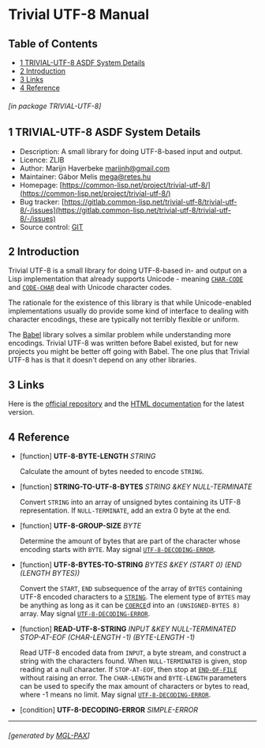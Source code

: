 <a id='x-28TRIVIAL-UTF-8-3A-40TRIVIAL-UTF-8-MANUAL-20MGL-PAX-3ASECTION-29'></a>

# Trivial UTF-8 Manual

## Table of Contents

- [1 TRIVIAL-UTF-8 ASDF System Details][04d7]
- [2 Introduction][13de]
- [3 Links][38a6]
- [4 Reference][843f]

###### \[in package TRIVIAL-UTF-8\]
<a id='x-28-23A-28-2813-29-20BASE-CHAR-20-2E-20-22trivial-utf-8-22-29-20ASDF-2FSYSTEM-3ASYSTEM-29'></a>

## 1 TRIVIAL-UTF-8 ASDF System Details

- Description: A small library for doing UTF-8-based input and output.
- Licence: ZLIB
- Author: Marijn Haverbeke <marijnh@gmail.com>
- Maintainer: Gábor Melis <mega@retes.hu>
- Homepage: [https://common-lisp.net/project/trivial-utf-8/](https://common-lisp.net/project/trivial-utf-8/)
- Bug tracker: [https://gitlab.common-lisp.net/trivial-utf-8/trivial-utf-8/-/issues](https://gitlab.common-lisp.net/trivial-utf-8/trivial-utf-8/-/issues)
- Source control: [GIT](https://gitlab.common-lisp.net/trivial-utf-8/trivial-utf-8.git)

<a id='x-28TRIVIAL-UTF-8-3A-40TRIVIAL-UTF-8-INTRODUCTION-20MGL-PAX-3ASECTION-29'></a>

## 2 Introduction

Trivial UTF-8 is a small library for doing UTF-8-based in- and
output on a Lisp implementation that already supports Unicode -
meaning [`CHAR-CODE`][d1b4] and [`CODE-CHAR`][f0fb] deal with Unicode character codes.

The rationale for the existence of this library is that while
Unicode-enabled implementations usually do provide some kind of
interface to dealing with character encodings, these are typically
not terribly flexible or uniform.

The [Babel][babel] library solves a similar problem while
understanding more encodings. Trivial UTF-8 was written before Babel
existed, but for new projects you might be better off going with
Babel. The one plus that Trivial UTF-8 has is that it doesn't depend
on any other libraries.

[babel]: https://common-lisp.net/project/babel/ 


<a id='x-28TRIVIAL-UTF-8-3A-40TRIVIAL-UTF-8-LINKS-20MGL-PAX-3ASECTION-29'></a>

## 3 Links

Here is the [official repository][trivial-utf-8-repo] and the
[HTML documentation][trivial-utf-8-doc] for the latest version.

[trivial-utf-8-repo]: https://gitlab.common-lisp.net/trivial-utf-8/trivial-utf-8 

[trivial-utf-8-doc]: http://melisgl.github.io/mgl-pax-world/trivial-utf-8-manual.html 


<a id='x-28TRIVIAL-UTF-8-3A-40TRIVIAL-UTF-8-REFERENCE-20MGL-PAX-3ASECTION-29'></a>

## 4 Reference

<a id='x-28TRIVIAL-UTF-8-3AUTF-8-BYTE-LENGTH-20FUNCTION-29'></a>

- [function] **UTF-8-BYTE-LENGTH** *STRING*

    Calculate the amount of bytes needed to encode `STRING`.

<a id='x-28TRIVIAL-UTF-8-3ASTRING-TO-UTF-8-BYTES-20FUNCTION-29'></a>

- [function] **STRING-TO-UTF-8-BYTES** *STRING &KEY NULL-TERMINATE*

    Convert `STRING` into an array of unsigned bytes containing its UTF-8
    representation. If `NULL-TERMINATE`, add an extra 0 byte at the end.

<a id='x-28TRIVIAL-UTF-8-3AUTF-8-GROUP-SIZE-20FUNCTION-29'></a>

- [function] **UTF-8-GROUP-SIZE** *BYTE*

    Determine the amount of bytes that are part of the character whose
    encoding starts with `BYTE`. May signal [`UTF-8-DECODING-ERROR`][3993].

<a id='x-28TRIVIAL-UTF-8-3AUTF-8-BYTES-TO-STRING-20FUNCTION-29'></a>

- [function] **UTF-8-BYTES-TO-STRING** *BYTES &KEY (START 0) (END (LENGTH BYTES))*

    Convert the `START`, `END` subsequence of the array of `BYTES` containing
    UTF-8 encoded characters to a [`STRING`][3b21]. The element type of
    `BYTES` may be anything as long as it can be [`COERCE`][2252]d into
    an `(UNSIGNED-BYTES 8)` array. May signal [`UTF-8-DECODING-ERROR`][3993].

<a id='x-28TRIVIAL-UTF-8-3AREAD-UTF-8-STRING-20FUNCTION-29'></a>

- [function] **READ-UTF-8-STRING** *INPUT &KEY NULL-TERMINATED STOP-AT-EOF (CHAR-LENGTH -1) (BYTE-LENGTH -1)*

    Read UTF-8 encoded data from `INPUT`, a byte stream, and construct a
    string with the characters found. When `NULL-TERMINATED` is given,
    stop reading at a null character. If `STOP-AT-EOF`, then stop at
    [`END-OF-FILE`][36d1] without raising an error. The `CHAR-LENGTH` and
    `BYTE-LENGTH` parameters can be used to specify the max amount of
    characters or bytes to read, where -1 means no limit. May signal
    [`UTF-8-DECODING-ERROR`][3993].

<a id='x-28TRIVIAL-UTF-8-3AUTF-8-DECODING-ERROR-20CONDITION-29'></a>

- [condition] **UTF-8-DECODING-ERROR** *SIMPLE-ERROR*

  [04d7]: #x-28-23A-28-2813-29-20BASE-CHAR-20-2E-20-22trivial-utf-8-22-29-20ASDF-2FSYSTEM-3ASYSTEM-29 "(#A((13) BASE-CHAR . \"trivial-utf-8\") ASDF/SYSTEM:SYSTEM)"
  [13de]: #x-28TRIVIAL-UTF-8-3A-40TRIVIAL-UTF-8-INTRODUCTION-20MGL-PAX-3ASECTION-29 "Introduction"
  [2252]: http://www.lispworks.com/documentation/HyperSpec/Body/f_coerce.htm "(COERCE FUNCTION)"
  [36d1]: http://www.lispworks.com/documentation/HyperSpec/Body/e_end_of.htm "(END-OF-FILE CONDITION)"
  [38a6]: #x-28TRIVIAL-UTF-8-3A-40TRIVIAL-UTF-8-LINKS-20MGL-PAX-3ASECTION-29 "Links"
  [3993]: #x-28TRIVIAL-UTF-8-3AUTF-8-DECODING-ERROR-20CONDITION-29 "(TRIVIAL-UTF-8:UTF-8-DECODING-ERROR CONDITION)"
  [3b21]: http://www.lispworks.com/documentation/HyperSpec/Body/t_string.htm "(STRING TYPE)"
  [843f]: #x-28TRIVIAL-UTF-8-3A-40TRIVIAL-UTF-8-REFERENCE-20MGL-PAX-3ASECTION-29 "Reference"
  [d1b4]: http://www.lispworks.com/documentation/HyperSpec/Body/f_char_c.htm "(CHAR-CODE FUNCTION)"
  [f0fb]: http://www.lispworks.com/documentation/HyperSpec/Body/f_code_c.htm "(CODE-CHAR FUNCTION)"

* * *
###### \[generated by [MGL-PAX](https://github.com/melisgl/mgl-pax)\]
